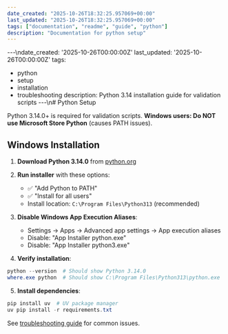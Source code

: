 ```yaml
---
date_created: "2025-10-26T18:32:25.957069+00:00"
last_updated: "2025-10-26T18:32:25.957069+00:00"
tags: ["documentation", "readme", "guide", "python"]
description: "Documentation for python setup"
---
```


---\ndate_created: '2025-10-26T00:00:00Z'
last_updated: '2025-10-26T00:00:00Z'
tags:

- python
- setup
- installation
- troubleshooting
  description: Python 3.14 installation guide for validation scripts
  ---\n# Python Setup

Python 3.14.0+ is required for validation scripts. **Windows users: Do NOT use Microsoft Store Python** (causes PATH issues).

## Windows Installation

1. **Download Python 3.14.0** from [python.org](https://www.python.org/downloads/)
2. **Run installer** with these options:
   - ✅ "Add Python to PATH"
   - ✅ "Install for all users"
   - Install location: `C:\Program Files\Python313` (recommended)

3. **Disable Windows App Execution Aliases**:
   - Settings → Apps → Advanced app settings → App execution aliases
   - Disable: "App Installer python.exe"
   - Disable: "App Installer python3.exe"

4. **Verify installation**:

```powershell
python --version  # Should show Python 3.14.0
where.exe python  # Should show C:\Program Files\Python313\python.exe
```

5. **Install dependencies**:

```powershell
pip install uv  # UV package manager
uv pip install -r requirements.txt
```

See [troubleshooting guide](../docs/python-setup-troubleshooting.md) for common issues.
